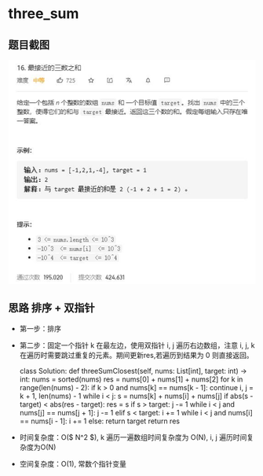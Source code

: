 # three_sum

## 题目截图
 ![](three_sum_closest.jpg)

## 思路 排序 + 双指针

- 第一步：排序
- 第二步：固定一个指针 k 在最左边，使用双指针 i, j 遍历右边数组，注意 i, j, k 在遍历时需要跳过重复的元素。期间更新res,若遍历到结果为 0 则直接返回。


    class Solution:
    def threeSumClosest(self, nums: List[int], target: int) -> int:
        nums = sorted(nums)
        res = nums[0] + nums[1] + nums[2]
        for k in range(len(nums) - 2):
            if k > 0 and nums[k] == nums[k - 1]: continue
            i, j = k + 1, len(nums) - 1
            while i < j:
                s = nums[k] + nums[i] + nums[j]
                if abs(s - target) < abs(res - target): res = s
                if s > target:
                    j -= 1
                    while i < j and nums[j] == nums[j + 1]:
                        j -= 1
                elif s < target:
                    i += 1
                    while i < j and nums[i] == nums[i - 1]:
                        i += 1
                else:
                    return target
        return res

 
- 时间复杂度：O($ N^2 $), k 遍历一遍数组时间复杂度为 O(N), i, j 遍历时间复杂度为O(N)
- 空间复杂度：O(1), 常数个指针变量